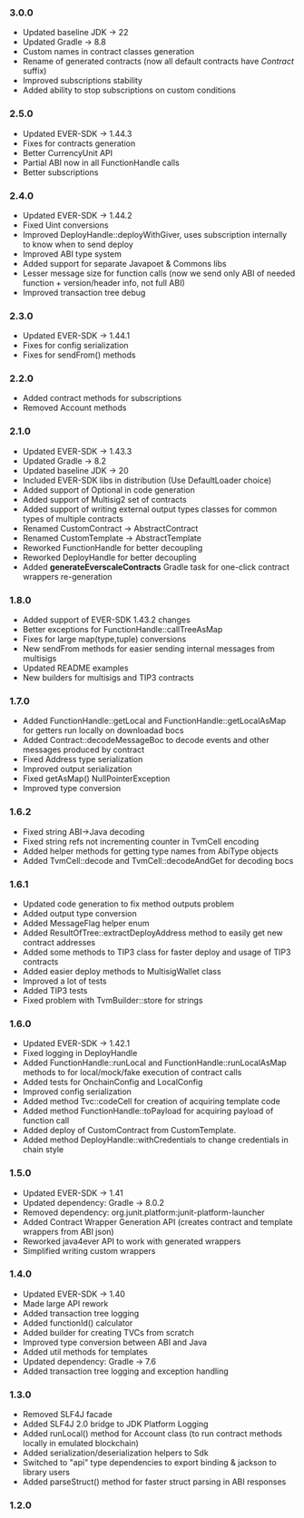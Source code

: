 ### 3.0.0

- Updated baseline JDK -> 22
- Updated Gradle -> 8.8
- Custom names in contract classes generation
- Rename of generated contracts (now all default contracts have *Contract* suffix)
- Improved subscriptions stability
- Added ability to stop subscriptions on custom conditions

### 2.5.0

- Updated EVER-SDK -> 1.44.3
- Fixes for contracts generation
- Better CurrencyUnit API
- Partial ABI now in all FunctionHandle calls
- Better subscriptions

### 2.4.0

- Updated EVER-SDK -> 1.44.2
- Fixed Uint conversions
- Improved DeployHandle::deployWithGiver, uses subscription internally to know when to send deploy
- Improved ABI type system
- Added support for separate Javapoet & Commons libs
- Lesser message size for function calls (now we send only ABI of needed function + version/header info, not full ABI)
- Improved transaction tree debug

### 2.3.0

- Updated EVER-SDK -> 1.44.1
- Fixes for config serialization
- Fixes for sendFrom() methods

### 2.2.0

- Added contract methods for subscriptions
- Removed Account methods

### 2.1.0

- Updated EVER-SDK -> 1.43.3
- Updated Gradle -> 8.2
- Updated baseline JDK -> 20
- Included EVER-SDK libs in distribution (Use DefaultLoader choice)
- Added support of Optional in code generation
- Added support of Multisig2 set of contracts
- Added support of writing external output types classes for common types of multiple contracts
- Renamed CustomContract -> AbstractContract
- Renamed CustomTemplate -> AbstractTemplate
- Reworked FunctionHandle for better decoupling 
- Reworked DeployHandle for better decoupling
- Added **generateEverscaleContracts** Gradle task for one-click contract wrappers re-generation

### 1.8.0

- Added support of EVER-SDK 1.43.2 changes
- Better exceptions for FunctionHandle::callTreeAsMap
- Fixes for large map(type,tuple) conversions
- New sendFrom methods for easier sending internal messages from multisigs
- Updated README examples
- New builders for multisigs and TIP3 contracts

### 1.7.0

- Added FunctionHandle::getLocal and FunctionHandle::getLocalAsMap for getters run locally on downloadad bocs
- Added Contract::decodeMessageBoc to decode events and other messages produced by contract
- Fixed Address type serialization
- Improved output serialization
- Fixed getAsMap() NullPointerException
- Improved type conversion

### 1.6.2

- Fixed string ABI->Java decoding
- Fixed string refs not incrementing counter in TvmCell encoding
- Added helper methods for getting type names from AbiType objects
- Added TvmCell::decode and TvmCell::decodeAndGet for decoding bocs

### 1.6.1

- Updated code generation to fix method outputs problem
- Added output type conversion
- Added MessageFlag helper enum
- Added ResultOfTree::extractDeployAddress method to easily get new contract addresses
- Added some methods to TIP3 class for faster deploy and usage of TIP3 contracts
- Added easier deploy methods to MultisigWallet class
- Improved a lot of tests
- Added TIP3 tests
- Fixed problem with TvmBuilder::store for strings

### 1.6.0

- Updated EVER-SDK -> 1.42.1
- Fixed logging in DeployHandle
- Added FunctionHandle::runLocal and FunctionHandle::runLocalAsMap methods to for local/mock/fake execution of contract calls
- Added tests for OnchainConfig and LocalConfig
- Improved config serialization
- Added method Tvc::codeCell for creation of acquiring template code
- Added method FunctionHandle::toPayload for acquiring payload of function call
- Added deploy of CustomContract from CustomTemplate.
- Added method DeployHandle::withCredentials to change credentials in chain style

### 1.5.0

- Updated EVER-SDK -> 1.41
- Updated dependency: Gradle -> 8.0.2
- Removed dependency: org.junit.platform:junit-platform-launcher
- Added Contract Wrapper Generation API (creates contract and template wrappers from ABI json)
- Reworked java4ever API to work with generated wrappers
- Simplified writing custom wrappers

### 1.4.0

- Updated EVER-SDK -> 1.40
- Made large API rework
- Added transaction tree logging
- Added functionId() calculator
- Added builder for creating TVCs from scratch
- Improved type conversion between ABI and Java
- Added util methods for templates
- Updated dependency: Gradle -> 7.6
- Added transaction tree logging and exception handling

### 1.3.0

- Removed SLF4J facade
- Added SLF4J 2.0 bridge to JDK Platform Logging
- Added runLocal() method for Account class (to run contract methods locally in emulated blockchain)
- Added serialization/deserialization helpers to Sdk
- Switched to "api" type dependencies to export binding & jackson to library users
- Added parseStruct() method for faster struct parsing in ABI responses

### 1.2.0

